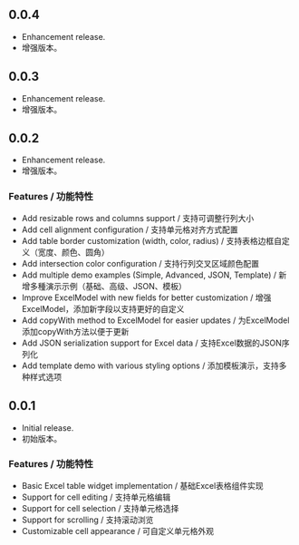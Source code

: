 ## 0.0.4
* Enhancement release.
* 增强版本。

## 0.0.3

* Enhancement release.
* 增强版本。

## 0.0.2

* Enhancement release.
* 增强版本。

### Features / 功能特性

* Add resizable rows and columns support / 支持可调整行列大小
* Add cell alignment configuration / 支持单元格对齐方式配置
* Add table border customization (width, color, radius) / 支持表格边框自定义（宽度、颜色、圆角）
* Add intersection color configuration / 支持行列交叉区域颜色配置
* Add multiple demo examples (Simple, Advanced, JSON, Template) / 新增多種演示示例（基础、高级、JSON、模板）
* Improve ExcelModel with new fields for better customization / 增强ExcelModel，添加新字段以支持更好的自定义
* Add copyWith method to ExcelModel for easier updates / 为ExcelModel添加copyWith方法以便于更新
* Add JSON serialization support for Excel data / 支持Excel数据的JSON序列化
* Add template demo with various styling options / 添加模板演示，支持多种样式选项

## 0.0.1

* Initial release.
* 初始版本。

### Features / 功能特性

* Basic Excel table widget implementation / 基础Excel表格组件实现
* Support for cell editing / 支持单元格编辑
* Support for cell selection / 支持单元格选择
* Support for scrolling / 支持滚动浏览
* Customizable cell appearance / 可自定义单元格外观